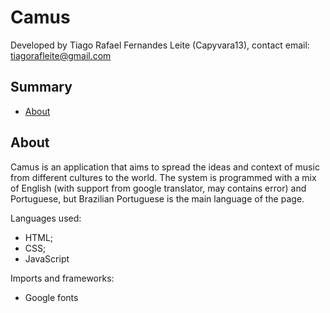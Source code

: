 # Camus

Developed by Tiago Rafael Fernandes Leite (Capyvara13), contact email: tiagorafleite@gmail.com

## Summary
  - [About](#about)

## About

Camus is an application that aims to spread the ideas and context of music from different cultures to the world. The system is programmed with a mix of English (with support from google translator, may contains error) and Portuguese, but Brazilian Portuguese is the main language of the page.

Languages ​​used:
- HTML;
- CSS;
- JavaScript

Imports and frameworks:
- Google fonts